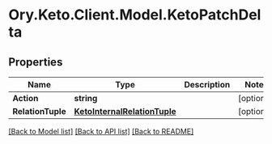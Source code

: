 # Ory.Keto.Client.Model.KetoPatchDelta
## Properties

Name | Type | Description | Notes
------------ | ------------- | ------------- | -------------
**Action** | **string** |  | [optional] 
**RelationTuple** | [**KetoInternalRelationTuple**](KetoInternalRelationTuple.md) |  | [optional] 

[[Back to Model list]](../README.md#documentation-for-models) [[Back to API list]](../README.md#documentation-for-api-endpoints) [[Back to README]](../README.md)

